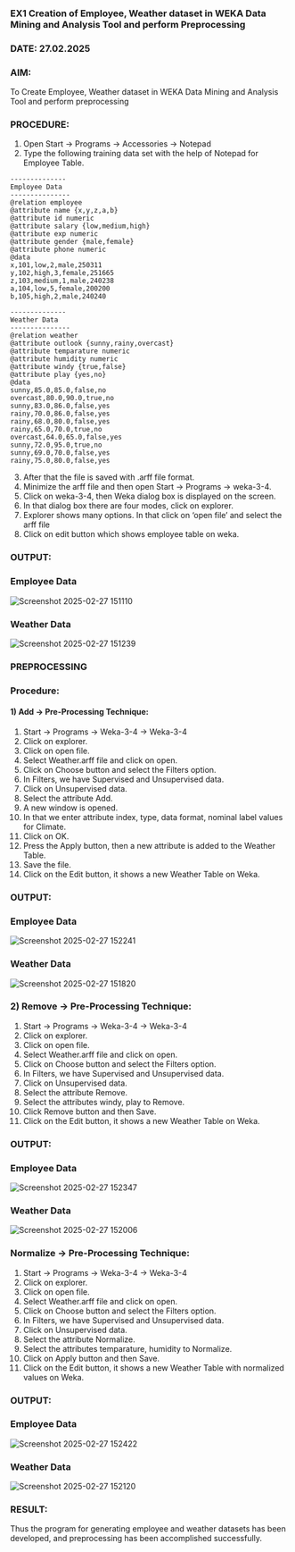 ### EX1 Creation of Employee, Weather dataset in WEKA Data Mining and Analysis Tool and perform Preprocessing
### DATE: 27.02.2025
### AIM: 
  To Create Employee, Weather dataset in WEKA Data Mining and Analysis Tool and perform preprocessing
### PROCEDURE: 
1) Open Start -> Programs -> Accessories -> Notepad
2) Type the following training data set with the help of Notepad for Employee Table.

```
--------------
Employee Data
---------------
@relation employee
@attribute name {x,y,z,a,b}
@attribute id numeric
@attribute salary {low,medium,high}
@attribute exp numeric
@attribute gender {male,female}
@attribute phone numeric
@data
x,101,low,2,male,250311
y,102,high,3,female,251665
z,103,medium,1,male,240238
a,104,low,5,female,200200
b,105,high,2,male,240240

--------------
Weather Data
---------------
@relation weather
@attribute outlook {sunny,rainy,overcast}
@attribute temparature numeric
@attribute humidity numeric
@attribute windy {true,false}
@attribute play {yes,no}
@data
sunny,85.0,85.0,false,no
overcast,80.0,90.0,true,no
sunny,83.0,86.0,false,yes
rainy,70.0,86.0,false,yes
rainy,68.0,80.0,false,yes
rainy,65.0,70.0,true,no
overcast,64.0,65.0,false,yes
sunny,72.0,95.0,true,no
sunny,69.0,70.0,false,yes
rainy,75.0,80.0,false,yes
```
3) After that the file is saved with .arff file format.
4) Minimize the arff file and then open Start -> Programs -> weka-3-4.
5) Click on weka-3-4, then Weka dialog box is displayed on the screen.
6) In that dialog box there are four modes, click on explorer.
7) Explorer shows many options. In that click on ‘open file’ and select the arff file
8) Click on edit button which shows employee table on weka.

### OUTPUT:

### Employee Data

![Screenshot 2025-02-27 151110](https://github.com/user-attachments/assets/6e8ec40f-b08c-4d5a-8b69-f86c8b505231)

### Weather Data

![Screenshot 2025-02-27 151239](https://github.com/user-attachments/assets/a12ff8fc-9e32-488a-b3dc-b7bac390f710)

### PREPROCESSING
### Procedure:
#### 1) Add -> Pre-Processing Technique:
1) Start -> Programs -> Weka-3-4 -> Weka-3-4
2) Click on explorer.
3) Click on open file.
4) Select Weather.arff file and click on open.
5) Click on Choose button and select the Filters option.
6) In Filters, we have Supervised and Unsupervised data.
7) Click on Unsupervised data.
8) Select the attribute Add.
9) A new window is opened.
10) In that we enter attribute index, type, data format, nominal label values for Climate.
11) Click on OK.
12) Press the Apply button, then a new attribute is added to the Weather Table.
13) Save the file.
14) Click on the Edit button, it shows a new Weather Table on Weka.

### OUTPUT:

### Employee Data

![Screenshot 2025-02-27 152241](https://github.com/user-attachments/assets/b39579b6-ab95-4072-99fa-f60b29658f71)


### Weather Data

![Screenshot 2025-02-27 151820](https://github.com/user-attachments/assets/8a48fc0e-38c0-4479-8ac3-cc34a7c11c82)




### 2) Remove -> Pre-Processing Technique:

1) Start -> Programs -> Weka-3-4 -> Weka-3-4
2) Click on explorer.
3) Click on open file.
4) Select Weather.arff file and click on open.
5) Click on Choose button and select the Filters option.
6) In Filters, we have Supervised and Unsupervised data.
7) Click on Unsupervised data.
8) Select the attribute Remove.
9) Select the attributes windy, play to Remove.
10) Click Remove button and then Save.
11) Click on the Edit button, it shows a new Weather Table on Weka.

### OUTPUT:

### Employee Data

![Screenshot 2025-02-27 152347](https://github.com/user-attachments/assets/6ca2cd9f-fd01-4249-b53f-427e8bc149df)

### Weather Data

![Screenshot 2025-02-27 152006](https://github.com/user-attachments/assets/f69dbba1-d3af-45cd-800e-ec574ef6868e)

### Normalize -> Pre-Processing Technique:

1) Start -> Programs -> Weka-3-4 -> Weka-3-4
2) Click on explorer.
3) Click on open file.
4) Select Weather.arff file and click on open.
5) Click on Choose button and select the Filters option.
6) In Filters, we have Supervised and Unsupervised data.
7) Click on Unsupervised data.
8) Select the attribute Normalize.
9) Select the attributes temparature, humidity to Normalize.
10) Click on Apply button and then Save.
11) Click on the Edit button, it shows a new Weather Table with normalized values on Weka.

### OUTPUT:

### Employee Data

![Screenshot 2025-02-27 152422](https://github.com/user-attachments/assets/25325714-75a7-47df-8e6a-f6acca23a52d)

### Weather Data

![Screenshot 2025-02-27 152120](https://github.com/user-attachments/assets/1385d959-106f-4fc8-97a6-a77f0159bc27)

### RESULT: 
  Thus the program for generating employee and weather datasets has been developed, and preprocessing has been accomplished successfully.
